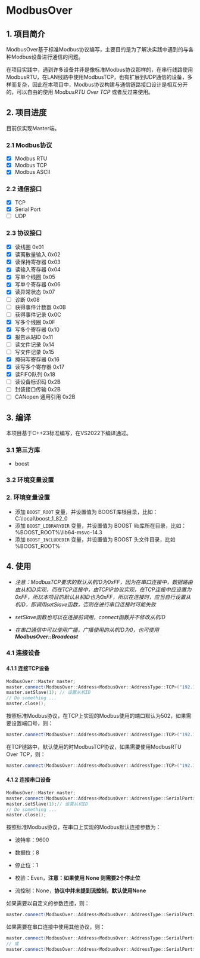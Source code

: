 # ModbusOver

## 1. 项目简介

​	ModbusOver基于标准Modbus协议编写，主要目的是为了解决实践中遇到的与各种Modbus设备进行通信的问题。

​	在项目实践中，遇到许多设备并非是像标准Modbus协议那样的，在串行线路使用ModbusRTU，在LAN线路中使用ModbusTCP，也有扩展到UDP通信的设备，多样而复杂，因此在本项目中，Modbus协议构建与通信链路接口设计是相互分开的，可以自由的使用 *ModbusRTU Over TCP* 或者反过来使用。

## 2. 项目进度

目前仅实现Master端。

### 2.1 Modbus协议

- [x] Modbus RTU
- [x] Modbus TCP
- [x] Modbus ASCII

### 2.2 通信接口

- [x] TCP
- [x] Serial Port
- [ ] UDP

### 2.3 协议接口

- [x] 读线圈 0x01
- [x] 读离散量输入 0x02
- [x] 读保持寄存器 0x03
- [x] 读输入寄存器 0x04
- [x] 写单个线圈 0x05
- [x] 写单个寄存器 0x06
- [x] 读异常状态 0x07
- [ ] 诊断 0x08
- [ ] 获得事件计数器 0x0B
- [ ] 获得事件记录 0x0C
- [x] 写多个线圈 0x0F
- [x] 写多个寄存器 0x10
- [x] 报告从站ID 0x11
- [ ] 读文件记录 0x14
- [ ] 写文件记录 0x15
- [x] 掩码写寄存器 0x16
- [x] 读写多个寄存器 0x17
- [x] 读FIFO队列 0x18
- [ ] 读设备标识码 0x2B
- [ ] 封装接口传输 0x2B
- [ ] CANopen 通用引用 0x2B

## 3. 编译

本项目基于C++23标准编写，在VS2022下编译通过。

### 3.1 第三方库

* boost

### 3.2 环境变量设置

### 2. 环境变量设置

* 添加 ```BOOST_ROOT``` 变量，并设置值为 BOOST库根目录，比如：C:\local\boost_1_82_0
* 添加 ```BOOST_LIBRARYDIR``` 变量，并设置值为 BOOST lib库所在目录，比如：%BOOST_ROOT%\lib64-msvc-14.3
* 添加 ```BOOST_INCLUDEDIR``` 变量，并设置值为 BOOST 头文件目录，比如 %BOOST_ROOT%

## 4. 使用

* *注意：ModbusTCP要求的默认从机ID为0xFF，因为在串口连接中，数据路由由从机ID实现，而在TCP连接中，由TCPIP协议实现，在TCP连接中应设置为0xFF，所以本项目的默认从机ID也为0xFF，所以在连接时，应当自行设置从机ID，即调用setSlave函数，否则在进行串口连接时可能失败*

* *setSlave函数也可以在连接前调用，connect函数并不修改从机ID*

* *在串口通信中可以使用广播，广播使用的从机ID为0，也可使用**ModbusOver::Broadcast***

### 4.1 连接设备

#### 4.1.1 连接TCP设备

``` cpp
ModbusOver::Master master;
master.connect(ModbusOver::Address<ModbusOver::AddressType::TCP>("192.168.1.150"));
master.setSlave(1); // 设置从机ID
// Do something ...
master.close();
```

按照标准Modbus协议，在TCP上实现的Modbus使用的端口默认为502，如果需要设置端口号，则：

```cpp
master.connect(ModbusOver::Address<ModbusOver::AddressType::TCP>("192.168.1.150", 5000));
```

在TCP链路中，默认使用的时ModbusTCP协议，如果需要使用ModbusRTU Over TCP，则：

```cpp
master.connect(ModbusOver::Address<ModbusOver::AddressType::TCP>("192.168.1.150", 5000, ModbusOver::ModbusProtocol::ModbusRTU));
```

#### 4.1.2 连接串口设备

```cpp
ModbusOver::Master master;
master.connect(ModbusOver::Address<ModbusOver::AddressType::SerialPort>("COM5"));
master.setSlave(1);// 设置从机ID
// Do something ...
master.close();
```

按照标准Modbus协议，在串口上实现的Modbus默认连接参数为：

* 波特率：9600
* 数据位：8
* 停止位：1
* 校验：Even，**注意：如果使用 None 则需要2个停止位**

* 流控制：None，**协议中并未提到流控制，默认使用None**

如果需要以自定义的参数连接，则：

```cpp
master.connect(ModbusOver::Address<ModbusOver::AddressType::SerialPort>("COM5", 9600, ModbusOver::DataBits::Data8, ModbusOver::FlowControl::None, ModbusOver::Parity::Even, ModbusOver::StopBits::One));
```

如果需要在串口连接中使用其他协议，则：

```cpp
master.connect(ModbusOver::Address<ModbusOver::AddressType::SerialPort>("COM5", ModbusOver::ModbusProtocol::ModbusRTU);
// 或
master.connect(ModbusOver::Address<ModbusOver::AddressType::SerialPort>("COM5", 9600, ModbusOver::DataBits::Data8, ModbusOver::FlowControl::None, ModbusOver::Parity::Even, ModbusOver::StopBits::One, ModbusOver::ModbusProtocol::ModbusRTU));
```

